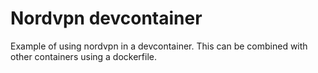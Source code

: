 # Nordvpn devcontainer
Example of using nordvpn in a devcontainer. This can be combined with other containers using a dockerfile.